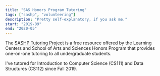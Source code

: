 ```yaml
---
title: "SAS Honors Program Tutoring"
tags: ["sashp", "volunteering"]
description: "Pretty self-explanatory, if you ask me."
start: "2019-09"
end: "2020-05"
---
```


The <a href="https://sashonors.rutgers.edu/opportunities/engagement-leadership/tutoring-project"> SASHP Tutoring Project</a> is a free resource offered by the Learning Centers and School of Arts and Sciences Honors Program that provides one-on-one tutoring to all undergraduate students.

I've tutored for Introduction to Computer Science (CS111) and Data Structures (CS112) since Fall 2019.
